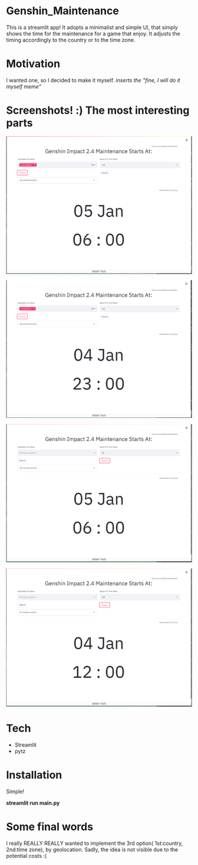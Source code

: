 # Genshin_Maintenance
This is a streamlit app! It adopts a minimalist and simple UI, that simply shows the time for the maintenance for a game that enjoy. It adjusts the timing accordingly to the country or to the time zone.

#  Motivation 
I wanted one, so I decided to make it myself.
*inserts the "fine, I will do it myself meme"*

# Screenshots! :) The most interesting parts
![By country: Singapore](https://github.com/lhinjy/Genshin_Maintenance/blob/master/resources/screenshot_singapore.PNG)

![By country: Berlin](https://github.com/lhinjy/Genshin_Maintenance/blob/master/resources/screenshot_berlin.PNG)

![By timezone: +8](https://github.com/lhinjy/Genshin_Maintenance/blob/master/resources/screenshot_plus8.PNG)

![By timezone -10](https://github.com/lhinjy/Genshin_Maintenance/blob/master/resources/screenshot_minus10.PNG)

# Tech 
- Streamlit 
- pytz 

# Installation
Simple! 

<b>streamlit run main.py</b>

# Some final words
I really REALLY REALLY wanted to implement the 3rd option( 1st:country, 2nd:time zone), by geolocation. Sadly, the idea is not visible due to the potential costs :(
